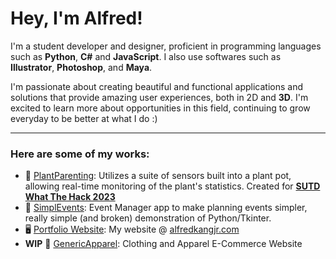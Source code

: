 # **Hey, I'm Alfred!** 

I'm a student developer and designer, proficient in programming languages such as **Python**, **C#** and **JavaScript**. I also use softwares such as **Illustrator**, **Photoshop**, and **Maya**. 

I'm passionate about creating beautiful and functional applications and solutions that provide amazing user experiences, both in 2D and **3D**. I'm excited to learn more about opportunities in this field, continuing to grow everyday to be better at what I do :)

---
### Here are some of my works:
- 🌱 [PlantParenting](https://github.com/WTH23-fascinatingTurtle/plantparenting): 
Utilizes a suite of sensors built into a plant pot, allowing real-time monitoring of the plant's statistics. Created for **[SUTD What The Hack 2023](https://www.sutdwth.com/)**
- 📅 [SimplEvents](https://github.com/AlphaIncorporated/SimplEvents):
Event Manager app to make planning events simpler, really simple (and broken) demonstration of Python/Tkinter.
- 🖥️ [Portfolio Website](https://github.com/Alfred-Kang/portfolio):
My website @ [alfredkangjr.com](alfredkangjr.com)
- **WIP** 🛒 [GenericApparel](https://github.com/Alfred-Kang/GenericApparel): Clothing and Apparel E-Commerce Website